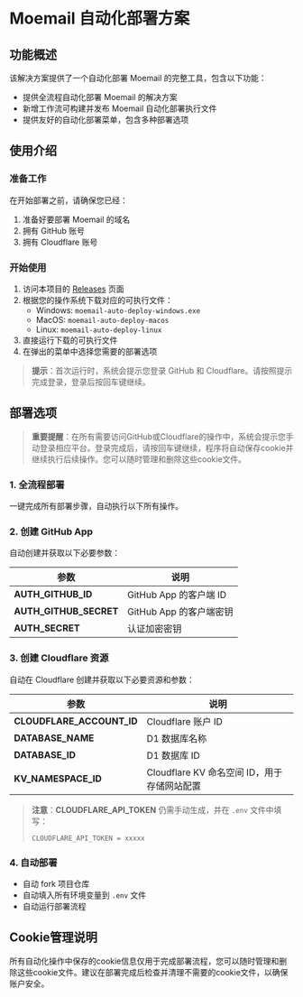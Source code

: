 # Moemail 自动化部署方案

## 功能概述

该解决方案提供了一个自动化部署 Moemail 的完整工具，包含以下功能：

- 提供全流程自动化部署 Moemail 的解决方案
- 新增工作流可构建并发布 Moemail 自动化部署执行文件
- 提供友好的自动化部署菜单，包含多种部署选项

## 使用介绍

### 准备工作

在开始部署之前，请确保您已经：

1. 准备好要部署 Moemail 的域名
2. 拥有 GitHub 账号
3. 拥有 Cloudflare 账号

### 开始使用

1. 访问本项目的 [Releases](https://github.com/your-repo/moemail-auto-deploy/releases) 页面
2. 根据您的操作系统下载对应的可执行文件：
   - Windows: `moemail-auto-deploy-windows.exe`
   - MacOS: `moemail-auto-deploy-macos`
   - Linux: `moemail-auto-deploy-linux`
3. 直接运行下载的可执行文件
4. 在弹出的菜单中选择您需要的部署选项

> **提示**：首次运行时，系统会提示您登录 GitHub 和 Cloudflare。请按照提示完成登录，登录后按回车键继续。

## 部署选项

> **重要提醒**：在所有需要访问GitHub或Cloudflare的操作中，系统会提示您手动登录相应平台。登录完成后，请按回车键继续，程序将自动保存cookie并继续执行后续操作。您可以随时管理和删除这些cookie文件。

### 1. 全流程部署

一键完成所有部署步骤，自动执行以下所有操作。

### 2. 创建 GitHub App

自动创建并获取以下必要参数：

| 参数 | 说明 |
|------|------|
| **AUTH_GITHUB_ID** | GitHub App 的客户端 ID |
| **AUTH_GITHUB_SECRET** | GitHub App 的客户端密钥 |
| **AUTH_SECRET** | 认证加密密钥 |

### 3. 创建 Cloudflare 资源

自动在 Cloudflare 创建并获取以下必要资源和参数：

| 参数 | 说明 |
|------|------|
| **CLOUDFLARE_ACCOUNT_ID** | Cloudflare 账户 ID |
| **DATABASE_NAME** | D1 数据库名称 |
| **DATABASE_ID** | D1 数据库 ID |
| **KV_NAMESPACE_ID** | Cloudflare KV 命名空间 ID，用于存储网站配置 |

> **注意**：**CLOUDFLARE_API_TOKEN** 仍需手动生成，并在 `.env` 文件中填写：
> ```
> CLOUDFLARE_API_TOKEN = xxxxx
> ```

### 4. 自动部署

- 自动 fork 项目仓库
- 自动填入所有环境变量到 `.env` 文件
- 自动运行部署流程

## Cookie管理说明

所有自动化操作中保存的cookie信息仅用于完成部署流程，您可以随时管理和删除这些cookie文件。建议在部署完成后检查并清理不需要的cookie文件，以确保账户安全。
